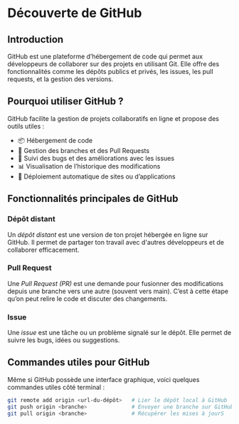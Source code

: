 # Découverte de GitHub

## Introduction

GitHub est une plateforme d’hébergement de code qui permet aux développeurs de collaborer sur des projets en utilisant Git. Elle offre des fonctionnalités comme les dépôts publics et privés, les issues, les pull requests, et la gestion des versions.

## Pourquoi utiliser GitHub ?

GitHub facilite la gestion de projets collaboratifs en ligne et propose des outils utiles :

- 📦 Hébergement de code
- 🔀 Gestion des branches et des Pull Requests
- 📝 Suivi des bugs et des améliorations avec les issues
- 📊 Visualisation de l’historique des modifications
- 🚀 Déploiement automatique de sites ou d’applications

## Fonctionnalités principales de GitHub

### Dépôt distant

Un *dépôt distant* est une version de ton projet hébergée en ligne sur GitHub. Il permet de partager ton travail avec d'autres développeurs et de collaborer efficacement.

### Pull Request
Une *Pull Request (PR)* est une demande pour fusionner des modifications depuis une branche vers une autre (souvent vers main). C’est à cette étape qu’on peut relire le code et discuter des changements.

### Issue

Une *issue* est une tâche ou un problème signalé sur le dépôt. Elle permet de suivre les bugs, idées ou suggestions.

## Commandes utiles pour GitHub

Même si GitHub possède une interface graphique, voici quelques commandes utiles côté terminal :

```bash
git remote add origin <url-du-dépôt>   # Lier le dépôt local à GitHub
git push origin <branche>              # Envoyer une branche sur GitHub
git pull origin <branche>              # Récupérer les mises à jourS